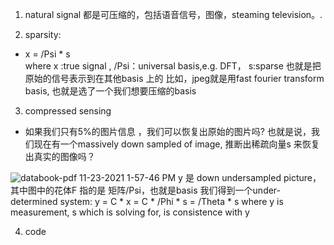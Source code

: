 1. natural signal 都是可压缩的，包括语音信号，图像，steaming television。.

2. sparsity: 
+  x = /Psi * s  
  where x :true signal , /Psi：universal basis,e.g. DFT， s:sparse 
  也就是把原始的信号表示到在其他basis 上的
  比如，jpeg就是用fast fourier transform basis, 也就是选了一个我们想要压缩的basis

3.  compressed sensing
+ 如果我们只有5%的图片信息 ，我们可以恢复出原始的图片吗? 也就是说，我们现在有一个massively down sampled of image, 推断出稀疏向量s 来恢复出真实的图像吗？

![databook-pdf 11-23-2021 1-57-46 PM](https://user-images.githubusercontent.com/69283174/142965098-72057134-edaa-4e04-9c25-514825c645ac.png)
y 是 down undersampled picture， 其中图中的花体F 指的是 矩阵/Psi，也就是basis
我们得到一个under-determined system: y = C * x = C * /Phi * s = /Theta * s
where y is measurement, s  which is solving for, is consistence with y

4. code
